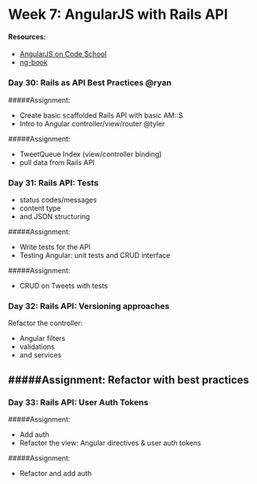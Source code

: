 # Week 7: AngularJS with Rails API

#### Resources:
- [AngularJS on Code School](http://mbsy.co/CodeSchool/12141376?url=https://www.codeschool.com/courses/shaping-up-with-angular-js
)
- [ng-book](https://www.ng-book.com)

### Day 30: Rails as API Best Practices @ryan
#####Assignment:
- Create basic scaffolded Rails API with basic AM::S
- Intro to Angular controller/view/router @tyler

#####Assignment:
- TweetQueue Index (view/controller binding)
- pull data from Rails API

### Day 31: Rails API: Tests
- status codes/messages
- content type
- and JSON structuring

#####Assignment:
- Write tests for the API
- Testing Angular: unit tests and CRUD interface

#####Assignment:
- CRUD on Tweets with tests

### Day 32: Rails API: Versioning approaches
Refactor the controller:
- Angular filters
- validations
- and services

#####Assignment:
Refactor with best practices
-
### Day 33: Rails API: User Auth Tokens
#####Assignment:
- Add auth
- Refactor the view: Angular directives & user auth tokens

#####Assignment:
- Refactor and add auth
